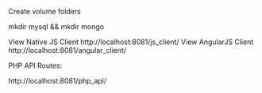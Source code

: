 Create volume folders

mkdir mysql && mkdir mongo


View Native JS Client http://localhost:8081/js_client/
View AngularJS Client http://localhost:8081/angular_client/

PHP API Routes:

http://localhost:8081/php_api/
